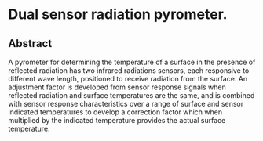# Dual sensor radiation pyrometer.

## Abstract
A pyrometer for determining the temperature of a surface in the presence of reflected radiation has two infrared radiations sensors, each responsive to different wave length, positioned to receive radiation from the surface. An adjustment factor is developed from sensor response signals when reflected radiation and surface temperatures are the same, and is combined with sensor response characteristics over a range of surface and sensor indicated temperatures to develop a correction factor which when multiplied by the indicated temperature provides the actual surface temperature.